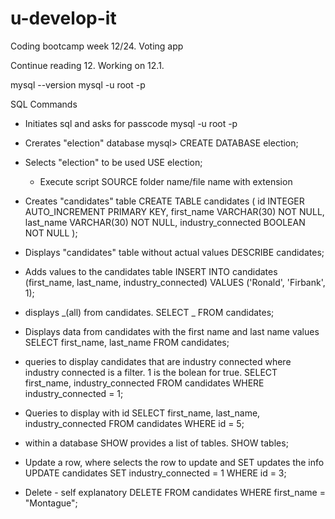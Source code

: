 # u-develop-it

Coding bootcamp week 12/24. Voting app

Continue reading 12.
Working on 12.1.

mysql --version
mysql -u root -p

SQL Commands

- Initiates sql and asks for passcode
  mysql -u root -p

- Crerates "election" database
  mysql> CREATE DATABASE election;

- Selects "election" to be used
  USE election;

  - Execute script
    SOURCE folder name/file name with extension

- Creates "candidates" table
  CREATE TABLE candidates (
  id INTEGER AUTO_INCREMENT PRIMARY KEY,
  first_name VARCHAR(30) NOT NULL,
  last_name VARCHAR(30) NOT NULL,
  industry_connected BOOLEAN NOT NULL
  );

- Displays "candidates" table without actual values
  DESCRIBE candidates;

- Adds values to the candidates table
  INSERT INTO candidates (first_name, last_name, industry_connected)
  VALUES ('Ronald', 'Firbank', 1);

- displays _(all) from candidates.
  SELECT _ FROM candidates;

- Displays data from candidates with the first name and last name values
  SELECT first_name, last_name FROM candidates;

- queries to display candidates that are industry connected where industry connected is a filter. 1 is the bolean for true.
  SELECT first_name, industry_connected
  FROM candidates
  WHERE industry_connected = 1;

- Queries to display with id
  SELECT first_name, last_name, industry_connected
  FROM candidates
  WHERE id = 5;

- within a database SHOW provides a list of tables.
  SHOW tables;

* Update a row, where selects the row to update and SET updates the info
  UPDATE candidates
  SET industry_connected = 1
  WHERE id = 3;

* Delete - self explanatory
  DELETE FROM candidates
  WHERE first_name = "Montague";
